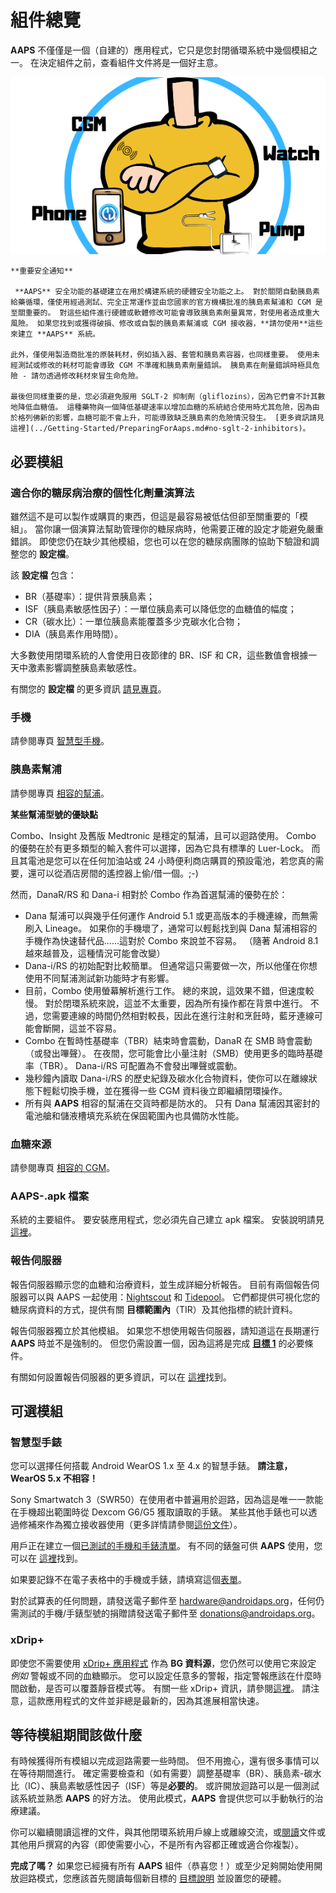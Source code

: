 # 組件總覽

**AAPS** 不僅僅是一個（自建的）應用程式，它只是您封閉循環系統中幾個模組之一。 在決定組件之前，查看組件文件將是一個好主意。

![組件總覽](../images/modules.png)

```{note}
**重要安全通知**

 **AAPS** 安全功能的基礎建立在用於構建系統的硬體安全功能之上。 對於關閉自動胰島素給藥循環，僅使用經過測試、完全正常運作並由您國家的官方機構批准的胰島素幫浦和 CGM 是至關重要的。 對這些組件進行硬體或軟體修改可能會導致胰島素劑量異常，對使用者造成重大風險。 如果您找到或獲得破損、修改或自製的胰島素幫浦或 CGM 接收器，**請勿使用**這些來建立 **AAPS** 系統。

此外，僅使用製造商批准的原裝耗材，例如插入器、套管和胰島素容器，也同樣重要。 使用未經測試或修改的耗材可能會導致 CGM 不準確和胰島素劑量錯誤。 胰島素在劑量錯誤時極具危險 - 請勿透過修改耗材來冒生命危險。

最後但同樣重要的是，您必須避免服用 SGLT-2 抑制劑（gliflozins），因為它們會不計其數地降低血糖值。 這種藥物與一個降低基礎速率以增加血糖的系統結合使用時尤其危險，因為由於格列佛新的影響，血糖可能不會上升，可能導致缺乏胰島素的危險情況發生。 [更多資訊請見這裡](../Getting-Started/PreparingForAaps.md#no-sglt-2-inhibitors)。
```

## 必要模組

### 適合你的糖尿病治療的個性化劑量演算法

雖然這不是可以製作或購買的東西，但這是最容易被低估但卻至關重要的「模組」。 當你讓一個演算法幫助管理你的糖尿病時，他需要正確的設定才能避免嚴重錯誤。 即使您仍在缺少其他模組，您也可以在您的糖尿病團隊的協助下驗證和調整您的 **設定檔**。

該 **設定檔** 包含：

- BR（基礎率）：提供背景胰島素；
- ISF（胰島素敏感性因子）：一單位胰島素可以降低您的血糖值的幅度；
- CR（碳水比）：一單位胰島素能覆蓋多少克碳水化合物；
- DIA（胰島素作用時間）。

大多數使用閉環系統的人會使用日夜節律的 BR、ISF 和 CR，這些數值會根據一天中激素影響調整胰島素敏感性。

有關您的 **設定檔** 的更多資訊 [請見專頁](../SettingUpAaps/YourAapsProfile.md)。

### 手機

請參閱專頁 [智慧型手機](../Getting-Started/Phones.md)。

### 胰島素幫浦

請參閱專頁 [相容的幫浦](../Getting-Started/CompatiblePumps.md)。

**某些幫浦型號的優缺點**

Combo、Insight 及舊版 Medtronic 是穩定的幫浦，且可以迴路使用。 Combo 的優勢在於有更多類型的輸入套件可以選擇，因為它具有標準的 Luer-Lock。 而且其電池是您可以在任何加油站或 24 小時便利商店購買的預設電池，若您真的需要，還可以從酒店房間的遙控器上偷/借一個。;-)

然而，DanaR/RS 和 Dana-i 相對於 Combo 作為首選幫浦的優勢在於：

- Dana 幫浦可以與幾乎任何運作 Android 5.1 或更高版本的手機連線，而無需刷入 Lineage。 如果你的手機壞了，通常可以輕鬆找到與 Dana 幫浦相容的手機作為快速替代品......這對於 Combo 來說並不容易。 （隨著 Android 8.1 越來越普及，這種情況可能會改變）
- Dana-i/RS 的初始配對比較簡單。 但通常這只需要做一次，所以他僅在你想使用不同幫浦測試新功能時才有影響。
- 目前，Combo 使用螢幕解析進行工作。 總的來說，這效果不錯，但速度較慢。 對於閉環系統來說，這並不太重要，因為所有操作都在背景中進行。 不過，您需要連線的時間仍然相對較長，因此在進行注射和烹飪時，藍牙連線可能會斷開，這並不容易。
- Combo 在暫時性基礎率（TBR）結束時會震動，DanaR 在 SMB 時會震動（或發出嗶聲）。 在夜間，您可能會比小量注射（SMB）使用更多的臨時基礎率（TBR）。  Dana-i/RS 可配置為不會發出嗶聲或震動。
- 幾秒鐘內讀取 Dana-i/RS 的歷史紀錄及碳水化合物資料，使你可以在離線狀態下輕鬆切換手機，並在獲得一些 CGM 資料後立即繼續閉環操作。
- 所有與 **AAPS** 相容的幫浦在交貨時都是防水的。 只有 Dana 幫浦因其密封的電池艙和儲液槽填充系統在保固範圍內也具備防水性能。

### 血糖來源

請參閱專頁 [相容的 CGM](../Getting-Started/CompatiblesCgms.md)。

### **AAPS**-.apk 檔案

系統的主要組件。 要安裝應用程式，您必須先自己建立 apk 檔案。 安裝說明請見 [這裡](../SettingUpAaps/BuildingAaps.md)。

### 報告伺服器

報告伺服器顯示您的血糖和治療資料，並生成詳細分析報告。 目前有兩個報告伺服器可以與 AAPS 一起使用：[Nightscout](../SettingUpAaps/SettingUpTheReportingServer.md#nightscout) 和 [Tidepool](../SettingUpAaps/SettingUpTheReportingServer.md#tidepool)。 它們都提供可視化您的糖尿病資料的方式，提供有關 **目標範圍內**（TIR）及其他指標的統計資料。

報告伺服器獨立於其他模組。 如果您不想使用報告伺服器，請知道這在長期運行 **AAPS** 時並不是強制的。 但您仍需設置一個，因為這將是完成 [**目標 1**](../SettingUpAaps/CompletingTheObjectives.md#objective-1-setting-up-visualization-and-monitoring-analyzing-basals-and-ratios) 的必要條件。

有關如何設置報告伺服器的更多資訊，可以在 [這裡](../SettingUpAaps/SettingUpTheReportingServer.md)找到。

## 可選模組

### 智慧型手錶

您可以選擇任何搭載 Android WearOS 1.x 至 4.x 的智慧手錶。 **請注意，WearOS 5.x 不相容！**

Sony Smartwatch 3（SWR50）在使用者中普遍用於迴路，因為這是唯一一款能在手機超出範圍時從 Dexcom G6/G5 獲取讀取的手錶。 某些其他手錶也可以透過修補來作為獨立接收器使用（更多詳情請參閱[這份文件](https://github.com/NightscoutFoundation/xDrip/wiki/Patching-Android-Wear-devices-for-use-with-the-G5)）。

用戶正在建立一個[已測試的手機和手錶清單](https://docs.google.com/spreadsheets/d/1gZAsN6f0gv6tkgy9EBsYl0BQNhna0RDqA9QGycAqCQc/edit?usp=sharing)。 有不同的錶盤可供 **AAPS** 使用，您可以在 [這裡](../UsefulLinks/WearOsSmartwatch.md)找到。

如果要記錄不在電子表格中的手機或手錶，請填寫這個[表單](https://docs.google.com/forms/d/e/1FAIpQLScvmuqLTZ7MizuFBoTyVCZXuDb__jnQawEvMYtnnT9RGY6QUw/viewform)。

對於試算表的任何問題，請發送電子郵件至 [hardware@androidaps.org](mailto:hardware@androidaps.org)，任何仍需測試的手機/手錶型號的捐贈請發送電子郵件至 [donations@androidaps.org](mailto:donations@androidaps.org)。

### xDrip+

即使您不需要使用 [xDrip+ 應用程式](https://xdrip.readthedocs.io/en/latest/) 作為 **BG 資料源**，您仍然可以使用它來設定 _例如_ 警報或不同的血糖顯示。 您可以設定任意多的警報，指定警報應該在什麼時間啟動，是否可以覆蓋靜音模式等。 有關一些 xDrip+ 資訊，請參閱[這裡](../CompatibleCgms/xDrip.md)。 請注意，這款應用程式的文件並非總是最新的，因為其進展相當快速。

## 等待模組期間該做什麼

有時候獲得所有模組以完成迴路需要一些時間。 但不用擔心，還有很多事情可以在等待期間進行。 確定需要檢查和（如有需要）調整基礎率（BR）、胰島素-碳水比（IC）、胰島素敏感性因子（ISF）等是**必要的**。 或許開放迴路可以是一個測試該系統並熟悉 **AAPS** 的好方法。 使用此模式，**AAPS** 會提供您可以手動執行的治療建議。

你可以繼續閱讀這裡的文件，與其他閉環系統用戶線上或離線交流，或[閱讀](../Where-To-Go-For-Help/Background-reading.md)文件或其他用戶撰寫的內容（即使需要小心，不是所有內容都正確或適合你複製）。

**完成了嗎？** 如果您已經擁有所有 **AAPS** 組件（恭喜您！）或至少足夠開始使用開放迴路模式，您應該首先閱讀每個新目標的 [目標說明](../SettingUpAaps/CompletingTheObjectives.md) 並設置您的硬體。
